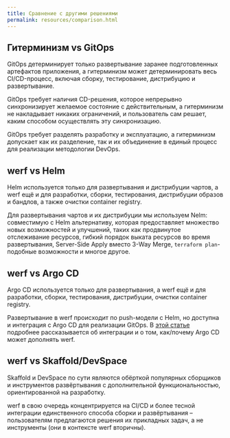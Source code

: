 ```yaml
---
title: Сравнение с другими решениями
permalink: resources/comparison.html
---
```


## Гитерминизм vs GitOps

GitOps детерминирует только развертывание заранее подготовленных артефактов приложения, а гитерминизм может детерминировать весь CI/CD-процесс, включая сборку, тестирование, дистрибуцию и развертывание.

GitOps требует наличия CD-решения, которое непрерывно синхронизирует желаемое состояние с действительным, а гитерминизм не накладывает никаких ограничений, и пользователь сам решает, каким способом осуществлять эту синхронизацию.

GitOps требует разделять разработку и эксплуатацию, а гитерминизм допускает как их разделение, так и их объединение в единый процесс для реализации методологии DevOps.

## werf vs Helm

Helm используется только для развертывания и дистрибуции чартов, а werf ещё и для разработки, сборки, тестирования, дистрибуции образов и бандлов, а также очистки container registry. 

Для развертывания чартов и их дистрибуции мы используем Nelm: совместимую с Helm альтернативу, которая предоставляет множество новых возможностей и улучшений, таких как продвинутое отслеживание ресурсов, гибкий порядок выката ресурсов во время развертывания, Server-Side Apply вместо 3-Way Merge, `terraform plan`-подобные возможности и многое другое.

## werf vs Argo CD

Argo CD используется только для развертывания, а werf ещё и для разработки, сборки, тестирования, дистрибуции, очистки container registry. 

Развертывание в werf происходит по push-модели с Helm, но доступна и интеграция с Argo CD для реализации GitOps. В [этой статье](https://habr.com/ru/company/flant/blog/666100/) подробнее рассказывается об интеграции и о том, как/почему Argo CD может дополнять werf.

## werf vs Skaffold/DevSpace

Skaffold и DevSpace по сути являются обёрткой популярных сборщиков и инструментов развёртывания с дополнительной функциональностью, ориентированной на разработку.

werf в свою очередь концентрируется на CI/CD и более тесной интеграции единственного способа сборки и развёртывания – пользователям предлагаются решения их прикладных задач, а не инструменты (они в контексте werf вторичны).
